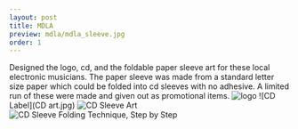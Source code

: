 ```yaml
---
layout: post
title: MDLA
preview: mdla/mdla_sleeve.jpg
order: 1
---
```

Designed the logo, cd, and the foldable paper sleeve art for these local electronic musicians. The paper sleeve was made from a standard letter size paper which could be folded into cd sleeves with no adhesive. A limited run of these were made and given out as promotional items.
![logo](logo.jpg)
![CD Label](CD art.jpg)
![CD Sleeve Art](mdla_sleeve.jpg)
![CD Sleeve Folding Technique, Step by Step](stepxstep.jpg)
